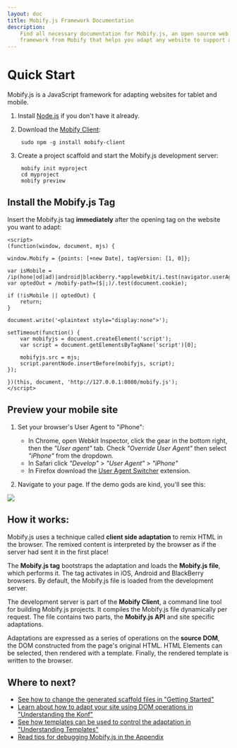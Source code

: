 ```yaml
---
layout: doc
title: Mobify.js Framework Documentation
description:
    Find all necessary documentation for Mobify.js, an open source web
    framework from Mobify that helps you adapt any website to support any device.
---
```


# Quick Start

Mobify.js is a JavaScript framework for adapting websites for tablet and mobile.

1. Install <a href="http://nodejs.org/">Node.js</a> if you don't have it already.

1. Download the [Mobify Client](https://github.com/mobify/mobify-client):

        sudo npm -g install mobify-client

1. Create a project scaffold and start the Mobify.js development server:

        mobify init myproject
        cd myproject
        mobify preview

## Install the Mobify.js Tag

Insert the Mobify.js tag **immediately** after the opening _<head>_ tag on the
website you want to adapt:

    <script>
    (function(window, document, mjs) {

    window.Mobify = {points: [+new Date], tagVersion: [1, 0]};

    var isMobile = /ip(hone|od|ad)|android|blackberry.*applewebkit/i.test(navigator.userAgent);
    var optedOut = /mobify-path=($|;)/.test(document.cookie);

    if (!isMobile || optedOut) {
        return;
    }

    document.write('<plaintext style="display:none">');

    setTimeout(function() {
        var mobifyjs = document.createElement('script');
        var script = document.getElementsByTagName('script')[0];

        mobifyjs.src = mjs;
        script.parentNode.insertBefore(mobifyjs, script);
    });

    })(this, document, 'http://127.0.0.1:8080/mobify.js');
    </script>

## Preview your mobile site

1. Set your browser's User Agent to "iPhone":

    * In Chrome, open Webkit Inspector, click the gear in the bottom right, then
      the _"User agent"_ tab. Check _"Override User Agent"_ then select _"iPhone"_
      from the dropdown.
    * In Safari click _"Develop"_ > _"User Agent"_ > _"iPhone"_
    * In Firefox download the [User Agent Switcher](https://addons.mozilla.org/en-US/firefox/addon/user-agent-switcher/) extension.

1. Navigate to your page. If the demo gods are kind, you'll see this:

<div class="illustration">
    <img src="/mobifyjs/static/img/init.min.png">
</div>

## How it works:

Mobify.js uses a technique called **client side adaptation** to remix HTML in
the browser. The remixed content is interpreted by the browser as if the server
had sent it in the first place!

The **Mobify.js tag** bootstraps the adaptation and loads the **Mobify.js file**,
which performs it. The tag activates in iOS, Android and BlackBerry browsers.
By default, the Mobify.js file is loaded from the development server.

The development server is part of the **Mobify Client**, a command line tool for
building Mobify.js projects. It compiles the Mobify.js file dynamically per
request. The file contains two parts, the **Mobify.js API** and site specific
adaptations.

Adaptations are expressed as a series of operations on the **source DOM**, the
DOM constructed from the page's original HTML. HTML Elements can be selected,
then rendered with a template. Finally, the rendered template is written to the
browser.

## Where to next?

* [See how to change the generated scaffold files in "Getting Started"](./getting-started/)
* [Learn about how to adapt your site using DOM operations in "Understanding the Konf"](./understanding-konf/)
* [See how templates can be used to control the adaptation in "Understanding Templates"](./understanding-templates/)
* [Read tips for debugging Mobify.js in the Appendix](./appendix/)
